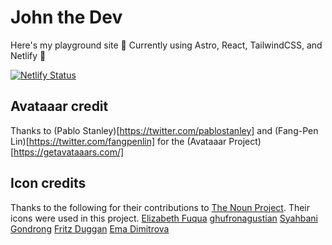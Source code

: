 # John the Dev

Here's my playground site 🙂 Currently using Astro, React, TailwindCSS, and Netlify 💫

[![Netlify Status](https://api.netlify.com/api/v1/badges/d3861aa0-3f95-4d9f-8dc0-49cf3bdd3cf3/deploy-status)](https://app.netlify.com/sites/moonlit-empanada-3d7c2c/deploys)

## Avataaar credit
Thanks to (Pablo Stanley)[https://twitter.com/pablostanley] and (Fang-Pen Lin)[https://twitter.com/fangpenlin] for the (Avataaar Project)[https://getavataaars.com/]

## Icon credits
Thanks to the following for their contributions to [The Noun Project](https://thenounproject.com/). Their icons were used in this project.
[Elizabeth Fuqua](https://thenounproject.com/southofbelmar/)
[ghufronagustian](https://thenounproject.com/ghufronagustian/)
[Syahbani Gondrong](https://thenounproject.com/syahbanigondrong77/)
[Fritz Duggan](https://thenounproject.com/fritz.duggan/)
[Ema Dimitrova](https://thenounproject.com/sesisesi/)